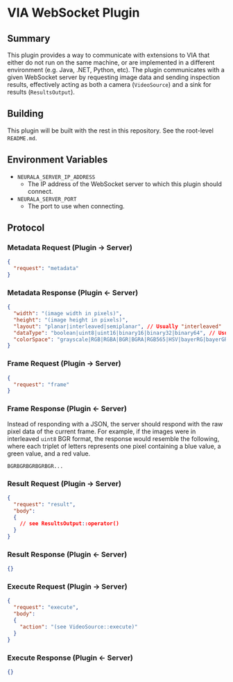 # VIA WebSocket Plugin

## Summary

This plugin provides a way to communicate with extensions to VIA that either do not run on the same machine, or are implemented in a different environment (e.g. Java, .NET, Python, etc). The plugin communicates with a given WebSocket server by requesting image data and sending inspection results, effectively acting as both a camera (`VideoSource`) and a sink for results (`ResultsOutput`).

## Building

This plugin will be built with the rest in this repository. See the root-level `README.md`.

## Environment Variables

- `NEURALA_SERVER_IP_ADDRESS`
  - The IP address of the WebSocket server to which this plugin should connect.
- `NEURALA_SERVER_PORT`
  - The port to use when connecting.

## Protocol

### Metadata Request (Plugin → Server)

```json
{
  "request": "metadata"
}
```

### Metadata Response (Plugin ← Server)

```json
{
  "width": "(image width in pixels)",
  "height": "(image height in pixels)",
  "layout": "planar|interleaved|semiplanar", // Usually "interleaved"
  "dataType": "boolean|uint8|uint16|binary16|binary32|binary64", // Usually "uint8"
  "colorSpace": "grayscale|RGB|RGBA|BGR|BGRA|RGB565|HSV|bayerRG|bayerGR|bayerBG|bayerGB|YUV420|NV12|NV21|YUV422"
}
```

### Frame Request (Plugin → Server)

```json
{
  "request": "frame"
}
```

### Frame Response (Plugin ← Server)

Instead of responding with a JSON, the server should respond with the raw pixel data of the current frame. For example, if the images were in interleaved `uint8` BGR format, the response would resemble the following, where each triplet of letters represents one pixel containing a blue value, a green value, and a red value.

```
BGRBGRBGRBGRBGR...
```

### Result Request (Plugin → Server)

```json
{
  "request": "result",
  "body":
  {
    // see ResultsOutput::operator()
  }
}
```

### Result Response (Plugin ← Server)

```json
{}
```

### Execute Request (Plugin → Server)

```json
{
  "request": "execute",
  "body":
  {
    "action": "(see VideoSource::execute)"
  }
}
```

### Execute Response (Plugin ← Server)

```json
{}
```
